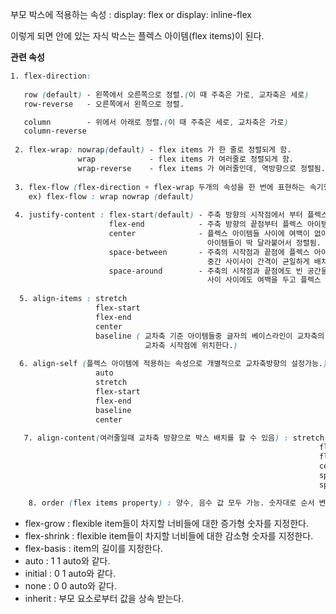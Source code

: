 부모 박스에 적용하는 속성 : display: flex or display: inline-flex

이렇게 되면 안에 있는 자식 박스는 플렉스 아이템(flex items)이 된다.

**관련 속성**

```css
1. flex-direction: 
                     
   row (default) - 왼쪽에서 오른쪽으로 정렬.(이 때 주축은 가로, 교차축은 세로)
   row-reverse   - 오른쪽에서 왼쪽으로 정렬.

   column        - 위에서 아래로 정렬.(이 때 주축은 세로, 교차축은 가로)
   column-reverse
   
 2. flex-wrap: nowrap(default) - flex items 가 한 줄로 정렬되게 함.
               wrap            - flex items 가 여러줄로 정렬되게 함.
               wrap-reverse    - flex items 가 여러줄인데, 역방향으로 정렬됨.
               
 3. flex-flow (flex-direction + flex-wrap 두개의 속성을 한 번에 표현하는 속기형 표현.)  
    ex) flex-flow : wrap nowrap (default)
    
 4. justify-content : flex-start(default) - 주축 방향의 시작점에서 부터 플렉스 아이템이 배치됨.
                      flex-end            - 주축 방향의 끝점부터 플렉스 아이템이 배치됨.
                      center              - 플렉스 아이템들 사이에 여백이 없이 주축의 가운데에 
                                            아이템들이 딱 달라붙어서 정렬됨.
                      space-between       - 주축의 시작점과 끝점에 플렉스 아이템들이 딱 달라 붙고, 
                                            중간 사이사이 간격이 균일하게 배치됨.
                      space-around        - 주축의 시작점과 끝점에도 빈 공간을 만들고,
                                            사이 사이에도 여백을 두고 플렉스 아이템이 배치됨.
                                            
  5. align-items : stretch
                   flex-start
                   flex-end
                   center
                   baseline ( 교차축 기준 아이템들중 글자의 베이스라인이 교차축의 시작점으로 가장 먼 아이템이
                              교차축 시작점에 위치한다.)
                    
  6. align-self (플렉스 아이템에 적용하는 속성으로 개별적으로 교차축방향의 설정가능.):
                   auto
                   stretch
                   flex-start
                   flex-end
                   baseline
                   center
                   
   7. align-content(여러줄일때 교차축 방향으로 박스 배치를 할 수 있음) : stretch(default),
                                                                     flex-start,
                                                                     flex-end,
                                                                     center,
                                                                     space-around,
                                                                     space-between
                                                                     
    8. order (flex items property) : 양수, 음수 값 모두 가능. 숫자대로 순서 변경이 가능하다.                                                              

```
                    
                    
* flex-grow : flexible item들이 차지할 너비들에 대한 증가형 숫자를 지정한다.
* flex-shrink : flexible item들이 차지할 너비들에 대한 감소형 숫자를 지정한다.
* flex-basis : item의 길이를 지정한다.
* auto : 1 1 auto와 같다.
* initial : 0 1 auto와 같다.
* none : 0 0 auto와 같다.
* inherit : 부모 요소로부터 값을 상속 받는다.

